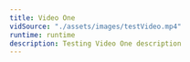 ```yaml
---
title: Video One
vidSource: "./assets/images/testVideo.mp4"
runtime: runtime
description: Testing Video One description
---
```

